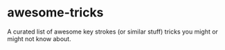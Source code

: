 # awesome-tricks
A curated list of awesome key strokes (or similar stuff) tricks you might or might not know about.
